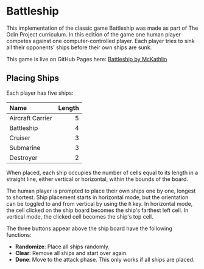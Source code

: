 # Battleship

This implementation of the classic game Battleship was made as part of The Odin Project curriculum.
In this edition of the game one human player competes against one computer-controlled player.
Each player tries to sink all their opponents' ships before their own ships are sunk.

This game is live on GitHub Pages here: [Battleship by McKathlin](https://mckathlin.github.io/battleship)

## Placing Ships

Each player has five ships:

| Name             | Length |
| :--------------- | -----: |
| Aircraft Carrier |     5  |
| Battleship       |     4  |
| Cruiser          |     3  |
| Submarine        |     3  |
| Destroyer        |     2  |

When placed, each ship occupies the number of cells equal to its length in a straight line,
either vertical or horizontal, within the bounds of the board.

The human player is prompted to place their own ships one by one, longest to shortest.
Ship placement starts in horizontal mode, but the orientation can be toggled to and from vertical
by using the `R` key. In horizontal mode, the cell clicked on the ship board becomes the
ship's farthest left cell. In vertical mode, the clicked cell becomes the ship's top cell.

The three buttons appear above the ship board have the following functions:
* **Randomize**: Place all ships randomly.
* **Clear**: Remove all ships and start over again.
* **Done**: Move to the attack phase. This only works if all ships are placed.
